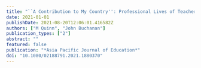 ```yaml
---
title: "``A Contribution to My Country'': Professional Lives of Teachers in Timor-Leste"
date: 2021-01-01
publishDate: 2021-08-20T12:06:01.416582Z
authors: ["M Quinn", "John Buchanan"]
publication_types: ["2"]
abstract: ""
featured: false
publication: "*Asia Pacific Journal of Education*"
doi: "10.1080/02188791.2021.1880370"
---
```


